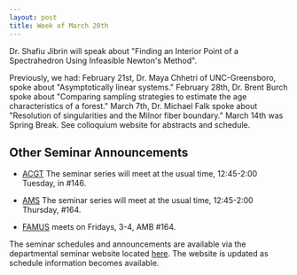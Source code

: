 ```yaml
---
layout: post
title: Week of March 20th
---
```

Dr. Shafiu Jibrin will speak about "Finding an Interior Point of a Spectrahedron Using Infeasible Newton's Method".

Previously, we had:
February 21st, Dr. Maya Chhetri of UNC-Greensboro, spoke about "Asymptotically linear systems."
February 28th,	Dr. Brent Burch	spoke about "Comparing sampling strategies to estimate the age characteristics of a forest."
March 7th,	Dr. Michael Falk spoke about "Resolution of singularities and the Milnor fiber boundary."
March 14th was Spring Break.
See colloquium website for abstracts and schedule.

## Other Seminar Announcements ##

- [ACGT](acgtFall2016) The seminar series will meet at the usual time, 12:45-2:00 Tuesday, 
   in #146.
    
- [AMS](amsFall2016) The seminar series will meet at the usual time, 12:45-2:00 Thursday, 
   #164. 
   
- [FAMUS](famusFall2016) meets on Fridays, 3-4, AMB #164. 

The seminar schedules and announcements are available via the departmental seminar 
website located [here](http://naumathstat.github.io/seminars).
The website is updated as  schedule information becomes available.
